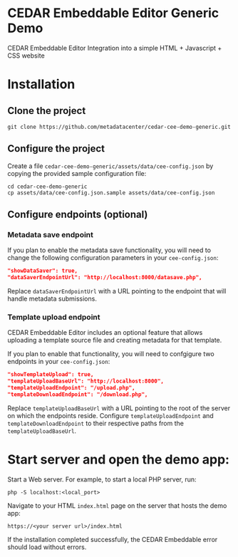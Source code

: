 CEDAR Embeddable Editor Generic Demo
=======================
CEDAR Embeddable Editor Integration into a simple HTML + Javascript + CSS website

# Installation

## Clone the project

```shell
git clone https://github.com/metadatacenter/cedar-cee-demo-generic.git
```

## Configure the project

Create a file `cedar-cee-demo-generic/assets/data/cee-config.json` by copying the provided sample configuration file:

```shell
cd cedar-cee-demo-generic
cp assets/data/cee-config.json.sample assets/data/cee-config.json
```

## Configure endpoints (optional)

### Metadata save endpoint

If you plan to enable the metadata save functionality, you will need to change the following configuration parameters in your `cee-config.json`:

```json
"showDataSaver": true,
"dataSaverEndpointUrl": "http://localhost:8000/datasave.php",
```
Replace `dataSaverEndpointUrl` with a URL pointing to the endpoint that will handle metadata submissions.

### Template upload endpoint

CEDAR Embeddable Editor includes an optional feature that allows uploading a template source file and creating metadata for that template.

If you plan to enable that functionality, you will need to confgigure two endpoints in your `cee-config.json`:

```json
"showTemplateUpload": true,
"templateUploadBaseUrl": "http://localhost:8000",
"templateUploadEndpoint": "/upload.php",
"templateDownloadEndpoint": "/download.php",
```
Replace `templateUploadBaseUrl` with a URL pointing to the root of the server on which the endpoints reside. Configure `templateUploadEndpoint` and `templateDownloadEndpoint` to their respective paths from the `templateUploadBaseUrl`. 

# Start server and open the demo app:

Start a Web server. For example, to start a local PHP server, run:

```
php -S localhost:<local_port>
```

Navigate to your HTML `index.html` page on the server that hosts the demo app:

```shell
https://<your server url>/index.html
```

If the installation completed successfully, the CEDAR Embeddable error should load without errors.
